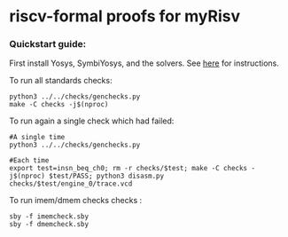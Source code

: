 
riscv-formal proofs for myRisv
================================

### Quickstart guide:

First install Yosys, SymbiYosys, and the solvers. See [here](http://symbiyosys.readthedocs.io/en/latest/quickstart.html#installing)
for instructions.

To run all standards checks:

```
python3 ../../checks/genchecks.py
make -C checks -j$(nproc)
```

To run again a single check which had failed:

```
#A single time
python3 ../../checks/genchecks.py

#Each time
export test=insn_beq_ch0; rm -r checks/$test; make -C checks -j$(nproc) $test/PASS; python3 disasm.py checks/$test/engine_0/trace.vcd
```


To run imem/dmem checks checks : 

```
sby -f imemcheck.sby
sby -f dmemcheck.sby
```

